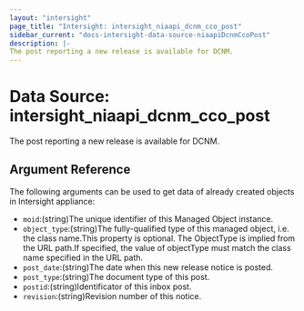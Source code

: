 ```yaml
---
layout: "intersight"
page_title: "Intersight: intersight_niaapi_dcnm_cco_post"
sidebar_current: "docs-intersight-data-source-niaapiDcnmCcoPost"
description: |-
The post reporting a new release is available for DCNM.
---
```


# Data Source: intersight_niaapi_dcnm_cco_post
The post reporting a new release is available for DCNM.
## Argument Reference
The following arguments can be used to get data of already created objects in Intersight appliance:
* `moid`:(string)The unique identifier of this Managed Object instance.
* `object_type`:(string)The fully-qualified type of this managed object, i.e. the class name.This property is optional. The ObjectType is implied from the URL path.If specified, the value of objectType must match the class name specified in the URL path.
* `post_date`:(string)The date when this new release notice is posted.
* `post_type`:(string)The document type of this post.
* `postid`:(string)Identificator of this inbox post.
* `revision`:(string)Revision number of this notice.
